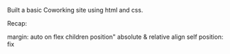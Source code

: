 Built a basic Coworking site using html and css. 

Recap:

margin: auto on flex children
position" absolute & relative
align self
position: fix
